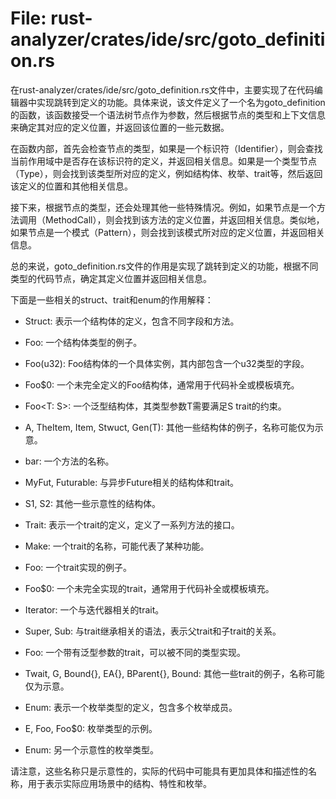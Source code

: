 # File: rust-analyzer/crates/ide/src/goto_definition.rs

在rust-analyzer/crates/ide/src/goto_definition.rs文件中，主要实现了在代码编辑器中实现跳转到定义的功能。具体来说，该文件定义了一个名为goto_definition的函数，该函数接受一个语法树节点作为参数，然后根据节点的类型和上下文信息来确定其对应的定义位置，并返回该位置的一些元数据。

在函数内部，首先会检查节点的类型，如果是一个标识符（Identifier），则会查找当前作用域中是否存在该标识符的定义，并返回相关信息。如果是一个类型节点（Type），则会找到该类型所对应的定义，例如结构体、枚举、trait等，然后返回该定义的位置和其他相关信息。

接下来，根据节点的类型，还会处理其他一些特殊情况。例如，如果节点是一个方法调用（MethodCall），则会找到该方法的定义位置，并返回相关信息。类似地，如果节点是一个模式（Pattern），则会找到该模式所对应的定义位置，并返回相关信息。

总的来说，goto_definition.rs文件的作用是实现了跳转到定义的功能，根据不同类型的代码节点，确定其定义位置并返回相关信息。

下面是一些相关的struct、trait和enum的作用解释：

- Struct: 表示一个结构体的定义，包含不同字段和方法。
- Foo: 一个结构体类型的例子。
- Foo(u32): Foo结构体的一个具体实例，其内部包含一个u32类型的字段。
- Foo$0: 一个未完全定义的Foo结构体，通常用于代码补全或模板填充。
- Foo<T: S>: 一个泛型结构体，其类型参数T需要满足S trait的约束。
- A, TheItem, Item, Stwuct, Gen<T>(T): 其他一些结构体的例子，名称可能仅为示意。
- bar: 一个方法的名称。
- MyFut, Futurable: 与异步Future相关的结构体和trait。
- S1, S2: 其他一些示意性的结构体。

- Trait: 表示一个trait的定义，定义了一系列方法的接口。
- Make: 一个trait的名称，可能代表了某种功能。
- Foo: 一个trait实现的例子。
- Foo$0: 一个未完全实现的trait，通常用于代码补全或模板填充。
- Iterator: 一个与迭代器相关的trait。
- Super, Sub: 与trait继承相关的语法，表示父trait和子trait的关系。
- Foo<T>: 一个带有泛型参数的trait，可以被不同的类型实现。
- Twait, G, Bound{}, EA{}, BParent{}, Bound: 其他一些trait的例子，名称可能仅为示意。

- Enum: 表示一个枚举类型的定义，包含多个枚举成员。
- E, Foo, Foo$0: 枚举类型的示例。
- Enum: 另一个示意性的枚举类型。

请注意，这些名称只是示意性的，实际的代码中可能具有更加具体和描述性的名称，用于表示实际应用场景中的结构、特性和枚举。

